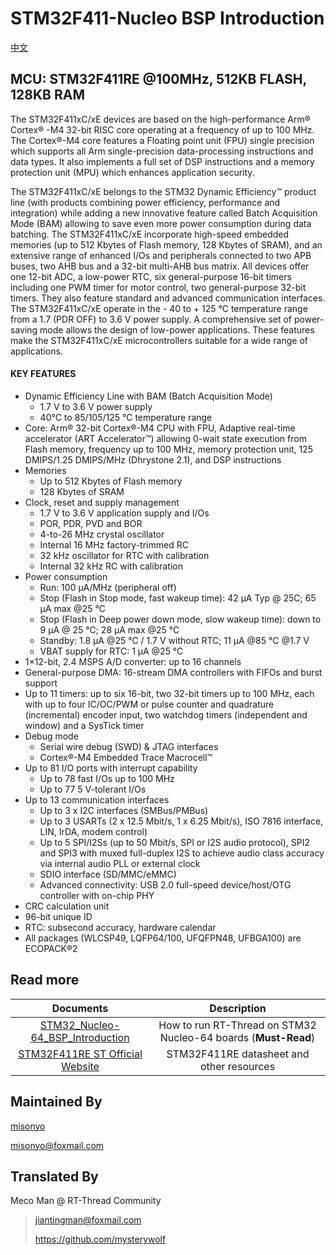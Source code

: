 # STM32F411-Nucleo BSP Introduction

[中文](README_zh.md)

## MCU: STM32F411RE @100MHz, 512KB FLASH,  128KB RAM

The STM32F411xC/xE devices are based on the high-performance Arm® Cortex® -M4 32-bit RISC core operating at a frequency of up to 100 MHz. The Cortex®-M4 core features a Floating point unit (FPU) single precision which supports all Arm single-precision data-processing instructions and data types. It also implements a full set of DSP instructions and a memory protection unit (MPU) which enhances application security.

The STM32F411xC/xE belongs to the STM32 Dynamic Efficiency™ product line (with products combining power efficiency, performance and integration) while adding a new innovative feature called Batch Acquisition Mode (BAM) allowing to save even more power consumption during data batching.
The STM32F411xC/xE incorporate high-speed embedded memories (up to 512 Kbytes of Flash memory, 128 Kbytes of SRAM), and an extensive range of enhanced I/Os and peripherals connected to two APB buses, two AHB bus and a 32-bit multi-AHB bus matrix.
All devices offer one 12-bit ADC, a low-power RTC, six general-purpose 16-bit timers including one PWM timer for motor control, two general-purpose 32-bit timers. They also feature standard and advanced communication interfaces.
The STM32F411xC/xE operate in the - 40 to + 125 °C temperature range from a 1.7 (PDR OFF) to 3.6 V power supply. A comprehensive set of power-saving mode allows the design of low-power applications.
These features make the STM32F411xC/xE microcontrollers suitable for a wide range of applications.

#### KEY FEATURES

- Dynamic Efficiency Line with BAM (Batch Acquisition Mode)
  - 1.7 V to 3.6 V power supply
  - 40°C to 85/105/125 °C temperature range
- Core: Arm® 32-bit Cortex®-M4 CPU with FPU, Adaptive real-time accelerator (ART Accelerator™) allowing 0-wait state execution from Flash memory, frequency up to 100 MHz, memory protection unit, 125 DMIPS/1.25 DMIPS/MHz (Dhrystone 2.1), and DSP instructions
- Memories
  - Up to 512 Kbytes of Flash memory
  - 128 Kbytes of SRAM
- Clock, reset and supply management
  - 1.7 V to 3.6 V application supply and I/Os
  - POR, PDR, PVD and BOR
  - 4-to-26 MHz crystal oscillator
  - Internal 16 MHz factory-trimmed RC
  - 32 kHz oscillator for RTC with calibration
  - Internal 32 kHz RC with calibration
- Power consumption
  - Run: 100 μA/MHz (peripheral off)
  - Stop (Flash in Stop mode, fast wakeup time): 42 μA Typ @ 25C; 65 μA max @25 °C
  - Stop (Flash in Deep power down mode, slow wakeup time): down to 9 μA @ 25 °C; 28 μA max @25 °C
  - Standby: 1.8 μA @25 °C / 1.7 V without RTC; 11 μA @85 °C @1.7 V
  - VBAT supply for RTC: 1 μA @25 °C
- 1×12-bit, 2.4 MSPS A/D converter: up to 16 channels
- General-purpose DMA: 16-stream DMA controllers with FIFOs and burst support
- Up to 11 timers: up to six 16-bit, two 32-bit timers up to 100 MHz, each with up to four IC/OC/PWM or pulse counter and quadrature (incremental) encoder input, two watchdog timers (independent and window) and a SysTick timer
- Debug mode
  - Serial wire debug (SWD) & JTAG interfaces
  - Cortex®-M4 Embedded Trace Macrocell™
- Up to 81 I/O ports with interrupt capability
  - Up to 78 fast I/Os up to 100 MHz
  - Up to 77 5 V-tolerant I/Os
- Up to 13 communication interfaces
  - Up to 3 x I2C interfaces (SMBus/PMBus)
  - Up to 3 USARTs (2 x 12.5 Mbit/s, 1 x 6.25 Mbit/s), ISO 7816 interface, LIN, IrDA, modem control)
  - Up to 5 SPI/I2Ss (up to 50 Mbit/s, SPI or I2S audio protocol), SPI2 and SPI3 with muxed full-duplex I2S to achieve audio class accuracy via internal audio PLL or external clock
  - SDIO interface (SD/MMC/eMMC)
  - Advanced connectivity: USB 2.0 full-speed device/host/OTG controller with on-chip PHY
- CRC calculation unit
- 96-bit unique ID
- RTC: subsecond accuracy, hardware calendar
- All packages (WLCSP49, LQFP64/100, UFQFPN48, UFBGA100) are ECOPACK®2



## Read more

|                          Documents                           |                         Description                          |
| :----------------------------------------------------------: | :----------------------------------------------------------: |
| [STM32_Nucleo-64_BSP_Introduction](../docs/STM32_Nucleo-64_BSP_Introduction.md) | How to run RT-Thread on STM32 Nucleo-64 boards (**Must-Read**) |
| [STM32F411RE ST Official Website](https://www.st.com/en/microcontrollers-microprocessors/stm32f411re.html#documentation) |          STM32F411RE datasheet and other resources           |



## Maintained By

[misonyo](https://github.com/misonyo)

misonyo@foxmail.com



## Translated By

Meco Man @ RT-Thread Community

> jiantingman@foxmail.com
>
> https://github.com/mysterywolf
